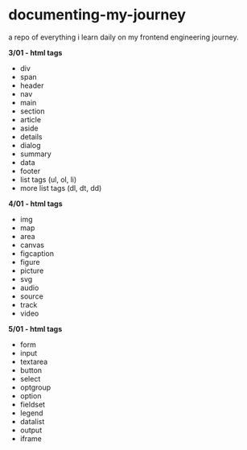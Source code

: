 # documenting-my-journey
a repo of everything i learn daily on my frontend engineering journey.

**3/01 - html tags**
- div
- span
- header
- nav
- main
- section
- article
- aside
- details
- dialog
- summary
- data
- footer
- list tags (ul, ol, li)
- more list tags (dl, dt, dd)

**4/01 - html tags**
- img
- map
- area
- canvas
- figcaption
- figure
- picture
- svg
- audio
- source
- track
- video

**5/01 - html tags**
- form
- input
- textarea
- button
- select
- optgroup
- option
- fieldset
- legend
- datalist
- output
- iframe
